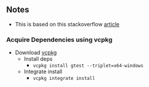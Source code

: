 ## Notes

- This is based on this stackoverflow [article](https://stackoverflow.com/questions/56511117/google-test-with-visual-studio-2019-and-cmake)

### Acquire Dependencies using vcpkg
- Download [vcpkg](https://vcpkg.io/en/getting-started.html)
  - Install deps
    - `vcpkg install gtest --triplet=x64-windows`
  - Integrate install
    - `vcpkg integrate install`  


